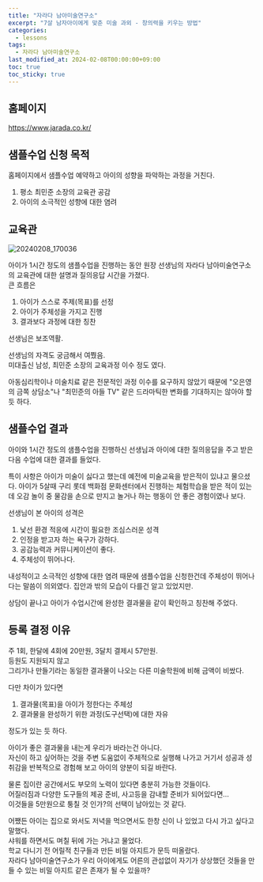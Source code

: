 ```yaml
---
title: "자라다 남아미술연구소"
excerpt: "7살 남자아이에게 맞춘 미술 과외 - 창의력을 키우는 방법"
categories:
  - lessons
tags:
  - 자라다 남아미술연구소
last_modified_at: 2024-02-08T00:00:00+09:00
toc: true
toc_sticky: true
---
```


## 홈페이지

https://www.jarada.co.kr/

## 샘플수업 신청 목적

홈페이지에서 샘플수업 예약하고 아이의 성향을 파악하는 과정을 거친다.

1. 평소 최민준 소장의 교육관 공감
2. 아이의 소극적인 성향에 대한 염려

## 교육관

![20240208_170036](https://github.com/9oodcat/9oodcat.github.io/assets/6086965/334faf73-6655-4cec-b544-93456efbdfa9)

아이가 1시간 정도의 샘플수업을 진행하는 동안 원장 선생님의 자라다 남아미술연구소의 교육관에 대한 설명과 질의응답 시간을 가졌다.  
큰 흐름은

1. 아이가 스스로 주제(목표)를 선정
2. 아이가 주체성을 가지고 진행
3. 결과보다 과정에 대한 칭찬

선생님은 보조역활.

선생님의 자격도 궁금해서 여쭸음.  
미대출신 남성, 최민준 소장의 교육과정 이수 정도 였다.

아동심리학이나 미술치료 같은 전문적인 과정 이수를 요구하지 않았기 때문에 "오은영의 금쪽 상담소"나 "최민준의 아들 TV" 같은 드라마틱한 변화를 기대하지는 않아야 할 듯 하다.

## 샘플수업 결과

아이와 1시간 정도의 샘플수업을 진행하신 선생님과 아이에 대한 질의응답을 주고 받은 다음 수업에 대한 결과를 들었다.

특이 사항은 아이가 미술이 싫다고 했는데 예전에 미술교육을 받은적이 있냐고 물으셨다. 아이가 5살때 구리 롯데 백화점 문화센터에서 진행하는 체험학습을 받은 적이 있는데 오감 놀이 중 물감을 손으로 만지고 놀거나 하는 행동이 안 좋은 경험이였나 보다.

선생님이 본 아이의 성격은

1. 낯선 환경 적응에 시간이 필요한 조심스러운 성격
2. 인정을 받고자 하는 욕구가 강하다.
3. 공감능력과 커뮤니케이션이 좋다.
4. 주체성이 뛰어나다.

내성적이고 소극적인 성향에 대한 염려 때문에 샘플수업을 신청한건데 주체성이 뛰어나다는 말씀이 의외였다. 집안과 밖의 모습이 다를건 알고 있었지만.

상담이 끝나고 아이가 수업시간에 완성한 결과물을 같이 확인하고 칭찬해 주었다.

## 등록 결정 이유

주 1회, 한달에 4회에 20만원, 3달치 결제시 57만원.  
등원도 지원되지 않고  
그리기나 만들기라는 동일한 결과물이 나오는 다른 미술학원에 비해 금액이 비쌌다.

다만 차이가 있다면

1. 결과물(목표)을 아이가 정한다는 주체성
2. 결과물을 완성하기 위한 과정(도구선택)에 대한 자유

정도가 있는 듯 하다.

아이가 좋은 결과물을 내는게 우리가 바라는건 아니다.  
자신이 하고 싶어하는 것을 주변 도움없이 주체적으로 실행해 나가고 거기서 성공과 성취감을 반복적으로 경험해 보고 아이의 양분이 되길 바란다.

물론 집이란 공간에서도 부모의 노력이 있다면 충분히 가능한 것들이다.  
어질러짐과 다양한 도구들의 제공 준비, 사고등을 감내할 준비가 되어있다면...  
이것들을 5만원으로 퉁칠 것 인가?의 선택이 남아있는 것 같다.

어쨌든 아이는 집으로 와서도 저녁을 먹으면서도 한창 신이 나 있었고 다시 가고 싶다고 말했다.  
샤워를 하면서도 며칠 뒤에 가는 거냐고 물었다.  
학교 다니기 전 어릴적 친구들과 만든 비밀 아지트가 문득 떠올랐다.  
자라다 남아미술연구소가 우리 아이에게도 어른의 관섭없이 자기가 상상했던 것들을 만들 수 있는 비밀 아지트 같은 존재가 될 수 있을까?
